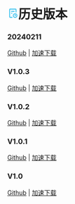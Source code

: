 # <svg xmlns="http://www.w3.org/2000/svg" width="25" height="25" viewBox="0 0 24 24"><g fill="none" fill-rule="evenodd"><path d="M24 0v24H0V0h24ZM12.594 23.258l-.012.002l-.071.035l-.02.004l-.014-.004l-.071-.036c-.01-.003-.019 0-.024.006l-.004.01l-.017.428l.005.02l.01.013l.104.074l.015.004l.012-.004l.104-.074l.012-.016l.004-.017l-.017-.427c-.002-.01-.009-.017-.016-.018Zm.264-.113l-.014.002l-.184.093l-.01.01l-.003.011l.018.43l.005.012l.008.008l.201.092c.012.004.023 0 .029-.008l.004-.014l-.034-.614c-.003-.012-.01-.02-.02-.022Zm-.715.002a.023.023 0 0 0-.027.006l-.006.014l-.034.614c0 .012.007.02.017.024l.015-.002l.201-.093l.01-.008l.003-.011l.018-.43l-.003-.012l-.01-.01l-.184-.092Z"/><path fill="#48c6ef" d="M4 4a2 2 0 0 1 2-2h12a2 2 0 0 1 2 2v6h-2V4H6v16h5v2H6a2 2 0 0 1-2-2V4Zm4 4a1 1 0 0 1 1-1h6a1 1 0 1 1 0 2H9a1 1 0 0 1-1-1Zm0 4a1 1 0 0 1 1-1h1a1 1 0 1 1 0 2H9a1 1 0 0 1-1-1Zm9 2a3 3 0 1 0 0 6a3 3 0 0 0 0-6Zm-5 3a5 5 0 1 1 10 0a5 5 0 0 1-10 0Zm5-2.5a1 1 0 0 1 1 1v.5a1 1 0 1 1 0 2h-1a1 1 0 0 1-1-1v-1.5a1 1 0 0 1 1-1Z"/></g></svg>历史版本

### 20240211  

[Github](https://github.com/ymh0000123/XPMSL/releases/download/V1.0.5/XPMSL.exe) | 
[加速下载](https://slink.ltd/ymh0000123/XPMSL/releases/download/V1.0.5/XPMSL.exe)  

### V1.0.3  
[Github](https://github.com/ymh0000123/XPMSL/releases/download/V1.0.3/XPMSL.exe) |
[加速下载](https://slink.ltd/https://github.com/ymh0000123/XPMSL/releases/download/V1.0.3/XPMSL.exe)  

### V1.0.2

[Github](https://github.com/ymh0000123/XPMSL/releases/download/V1.0.2/XPMSL.exe) | 
[加速下载](https://slink.ltd/https://github.com/ymh0000123/XPMSL/releases/download/V1.0.2/XPMSL.exe)  

### V1.0.1

[Github](https://github.com/ymh0000123/XPMSL/releases/download/V1.0.1/XPMSL.exe) | [加速下载](https://slink.ltd/https://github.com/ymh0000123/XPMSL/releases/download/V1.0.1/XPMSL.exe)  

### V1.0
[Github](https://github.com/ymh0000123/XPMSL/releases/download/V1.0/XPMSL.exe) | 
[加速下载](https://slink.ltd/https://github.com/ymh0000123/XPMSL/releases/download/V1.0/XPMSL.exe)  